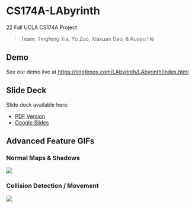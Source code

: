 # CS174A-LAbyrinth
22 Fall UCLA CS174A Project
> Team: Tingfeng Xia, Yu Zuo, Xiaxuan Gao, & Ruoyu He

## Demo
See our demo live at https://tingfengx.com/LAbyrinth/LAbyrinth/index.html

## Slide Deck
Slide deck available here: 
* [PDF Version](./LAbyrinth-slide-deck.pdf)
* [Google Slides](https://docs.google.com/presentation/d/1xWfftt93ma3htmjZMAc8M_rlNAQcBpWiv6WDk0Zjh0s/edit?usp=sharing)

## Advanced Feature GIFs
### Normal Maps & Shadows
![](./assets/shadows.gif)

### Collision Detection / Movement
![](./assets/movement.gif)
